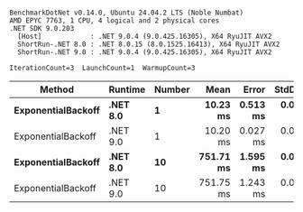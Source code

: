 ```

BenchmarkDotNet v0.14.0, Ubuntu 24.04.2 LTS (Noble Numbat)
AMD EPYC 7763, 1 CPU, 4 logical and 2 physical cores
.NET SDK 9.0.203
  [Host]            : .NET 9.0.4 (9.0.425.16305), X64 RyuJIT AVX2
  ShortRun-.NET 8.0 : .NET 8.0.15 (8.0.1525.16413), X64 RyuJIT AVX2
  ShortRun-.NET 9.0 : .NET 9.0.4 (9.0.425.16305), X64 RyuJIT AVX2

IterationCount=3  LaunchCount=1  WarmupCount=3  

```
| Method             | Runtime  | Number | Mean      | Error    | StdDev   | Min       | Max       | Allocated |
|------------------- |--------- |------- |----------:|---------:|---------:|----------:|----------:|----------:|
| **ExponentialBackoff** | **.NET 8.0** | **1**      |  **10.23 ms** | **0.513 ms** | **0.028 ms** |  **10.20 ms** |  **10.25 ms** |     **520 B** |
| ExponentialBackoff | .NET 9.0 | 1      |  10.20 ms | 0.027 ms | 0.001 ms |  10.19 ms |  10.20 ms |     520 B |
| **ExponentialBackoff** | **.NET 8.0** | **10**     | **751.71 ms** | **1.595 ms** | **0.087 ms** | **751.62 ms** | **751.79 ms** |    **4120 B** |
| ExponentialBackoff | .NET 9.0 | 10     | 751.75 ms | 1.243 ms | 0.068 ms | 751.70 ms | 751.82 ms |    3832 B |

